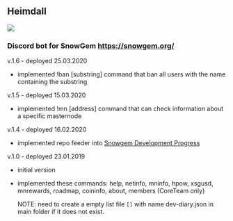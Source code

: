 ## Heimdall
[![](https://img.shields.io/github/license/ciripel/heimdall)](LICENSE)
### Discord bot for SnowGem https://snowgem.org/

v.1.6 - deployed 25.03.2020
- implemented !ban [substring] command that ban all users with the name containing the substring

v.1.5 - deployed 15.03.2020
- implemented !mn [address] command that can check information about a specific masternode

v.1.4 - deployed 16.02.2020
- implemented repo feeder into [Snowgem Development Progress](https://github.com/Snowgem/SnowgemDevelopmentProgress)

v.1.0 - deployed 23.01.2019
- initial version
- implemented these commands:
  help, netinfo, mninfo, hpow, xsgusd, mnrewards, roadmap, coininfo, about, members (CoreTeam only)


  NOTE: need to create a empty list file `[]` with name dev-diary.json in main folder if it does not exist.
